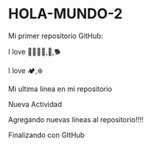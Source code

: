 # HOLA-MUNDO-2 

Mi primer repositorio GitHub:

I love 👨‍👩‍👧‍👦,🐶,🐕 

I love 🏕️,❄️

Mi ultima linea en mi repositorio

Nueva Actividad

Agregando nuevas lineas al repositorio!!!!

Finalizando con GItHub
